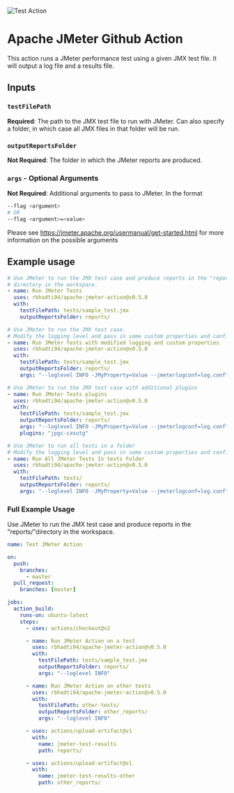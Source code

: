 ![Test Action](https://github.com/rbhadti94/apache-jmeter-action/workflows/Test%20Action/badge.svg)

# Apache JMeter Github Action

This action runs a JMeter performance test using a given JMX test file. It will output a log file and a results file.

## Inputs

### `testFilePath`
**Required**: The path to the JMX test file to run with JMeter. Can also specify a folder, in which case all JMX files in that folder will be run.

### `outputReportsFolder`
**Not Required**: The folder in which the JMeter reports are produced.

### ```args``` - Optional Arguments
**Not Required**: Additional arguments to pass to JMeter. In the format

```bash
--flag <argument>
# OR
--flag <argument>=<value>
```

Please see https://jmeter.apache.org/usermanual/get-started.html for more information on the possible arguments

## Example usage
```yaml
# Use JMeter to run the JMX test case and produce reports in the "reports/"
# directory in the workspace.
- name: Run JMeter Tests
  uses: rbhadti94/apache-jmeter-action@v0.5.0
  with:
    testFilePath: tests/sample_test.jmx
    outputReportsFolder: reports/

# Use JMeter to run the JMX test case.
# Modify the logging level and pass in some custom properties and config
- name: Run JMeter Tests with modified logging and custom properties
  uses: rbhadti94/apache-jmeter-action@v0.5.0
  with:
    testFilePath: tests/sample_test.jmx
    outputReportsFolder: reports/
    args: "--loglevel INFO -JMyProperty=Value --jmeterlogconf=log.conf"

# Use JMeter to run the JMX test case with additional plugins 
- name: Run JMeter Tests plugins
  uses: rbhadti94/apache-jmeter-action@v0.5.0
  with:
    testFilePath: tests/sample_test.jmx
    outputReportsFolder: reports/
    args: "--loglevel INFO -JMyProperty=Value --jmeterlogconf=log.conf"
    plugins: "jpgc-casutg"

# Use JMeter to run all tests in a folder
# Modify the logging level and pass in some custom properties and config
- name: Run All JMeter Tests In tests Folder
  uses: rbhadti94/apache-jmeter-action@v0.5.0
  with:
    testFilePath: tests/
    outputReportsFolder: reports/
    args: "--loglevel INFO -JMyProperty=Value --jmeterlogconf=log.conf"
```

### Full Example Usage
Use JMeter to run the JMX test case and produce reports in the "reports/"directory in the workspace.

```yaml
name: Test JMeter Action

on:
  push:
    branches:
      - master
  pull_request:
    branches: [master]

jobs:
  action_build:
    runs-on: ubuntu-latest
    steps:
      - uses: actions/checkout@v2

      - name: Run JMeter Action on a test
        uses: rbhadti94/apache-jmeter-action@v0.5.0
        with:
          testFilePath: tests/sample_test.jmx
          outputReportsFolder: reports/
          args: "--loglevel INFO"

      - name: Run JMeter Action on other tests
        uses: rbhadti94/apache-jmeter-action@v0.5.0
        with:
          testFilePath: other-tests/
          outputReportsFolder: other_reports/
          args: "--loglevel INFO"

      - uses: actions/upload-artifact@v1
        with:
          name: jmeter-test-results
          path: reports/

      - uses: actions/upload-artifact@v1
        with:
          name: jmeter-test-results-other
          path: other_reports/
```